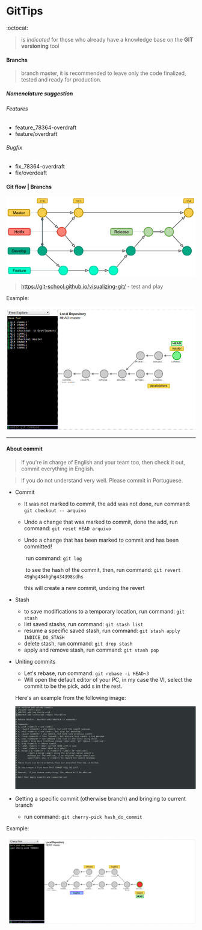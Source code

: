 # GitTips
:octocat:

> is _indicated_ for those who already have a knowledge base on the **GIT versioning** tool

#### Branchs

> branch master, it is recommended to leave only the code finalized, tested and ready for production.

##### Nomenclature suggestion

###### Features

* feature_78364-overdraft
* feature/overdraft

###### Bugfix

* fix_78364-overdraft
* fix/overdeaft



#### Git flow | Branchs

![](img/gitflow.png)

> https://git-school.github.io/visualizing-git/ - test and play

Example:

![](img/visualbranches.png)

___



#### About commit

> If you're in charge of English and your team too, then check it out, commit everything in English.

> If you do not understand very well. Please commit in Portuguese.

- Commit

  * It was not marked to commit, the add was not done, run command: ```git checkout -- arquivo```

  * Undo a change that was marked to commit, done the add, run command: ```git reset HEAD arquivo```

  * Undo a change that has been marked to commit and has been committed!

    ​		run command: ```git log```

    ​		to see the hash of the commit, then, run command: ```git revert 49ghg434hghg434398sdhs```

    this will create a new commit, undoing the revert

- Stash
  * to save modifications to a temporary location, run command: ```git stash```
  * list saved stashs, run command: ```git stash list```
  * resume a specific saved stash, run command: ```git stash apply INDICE_DO_STASH```
  * delete stash, run command: ```git drop stash```
  * apply and remove stash, run command: ```git stash pop```
  
- Uniting commits

  * Let's rebase, run command: ```git rebase -i HEAD~3```
  * Will open the default editor of your PC, in my case the VI, select the commit to be the pick, add s in the rest.

  Here's an example from the following image:

  ![](img/rebasei.png)



* Getting a specific commit (otherwise branch)  and bringing to current branch

  * run command: ```git cherry-pick hash_do_commit```

  

Example:

![](img/cherrypick.png)



